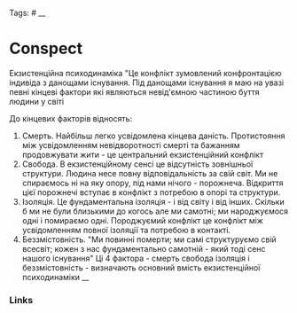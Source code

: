 Tags: #
__
# Conspect
Екзистенційна психодинаміка
	"Це конфлікт зумовлений конфронтацією індивіда з данощами існування. Під данощами існування я маю на увазі певні кінцеві фактори які являються невід'ємною частиною буття людини у світі
	
До кінцевих факторів відносять:

1. Смерть. Найбільш легко усвідомлена кінцева даність. Протистояння між усвідомленням невідворотності смерті та бажанням продовжувати жити - це центральний екзистенційний конфлікт
2. Свобода. В екзистенційному сенсі це відсутність зовнішньої структури. Людина несе повну відповідальність за свій світ. Ми не спираємось ні на яку опору, під нами нічого - порожнеча. Відкриття цієї порожнечі вступає в конфлікт з потребою в опорі та структури. 
3. Ізоляція. Це фундаментальна ізоляція - і від світу і від інших. Скільки б ми не були близькими до когось але ми самотні; ми народжуємося одні і помираємо одні. Породжуємий конфлікт це конфлікт між усвідомленням повної ізоляції та потребою в контакті.
4. Беззмістовність. "Ми повинні померти; ми самі структуруємо свій всесвіт; кожен з нас фундаментально самотній - який тоді сенс нашого існування"
Ці 4 фактора - смерть свобода ізоляція і беззмістовність - визначають основний вмість екзистенційної психодинаміки
__
### Links

